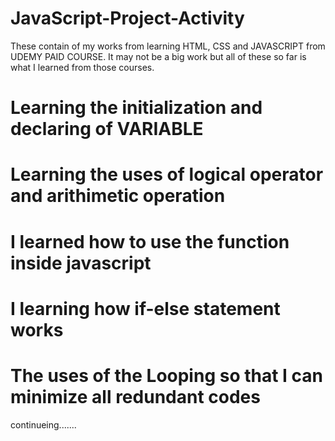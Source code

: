 # JavaScript-Project-Activity

These contain of my works from learning HTML, CSS and JAVASCRIPT from UDEMY PAID COURSE.
It may not be a big work but all of these so far is what I learned from those courses. 

# Learning the initialization and declaring of VARIABLE
# Learning the uses of logical operator and arithimetic operation
# I learned how to use the function inside javascript 
# I learning how if-else statement works
# The uses of the Looping so that I can minimize all redundant codes
continueing.......
